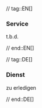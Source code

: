 // tag::EN[]
### Service
t.b.d.


// end::EN[]

// tag::DE[]
### Dienst

zu erledigen



// end::DE[]

